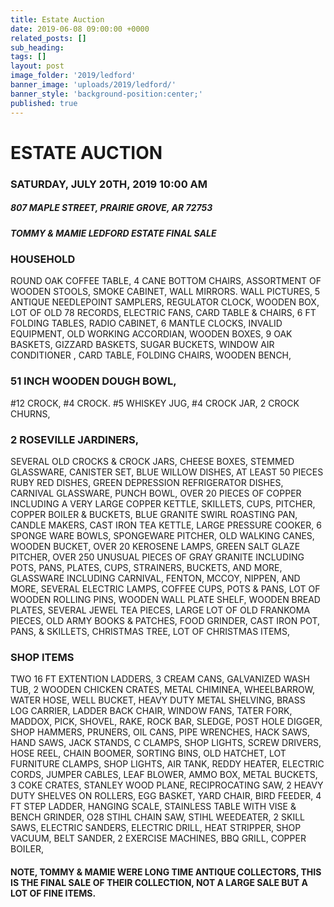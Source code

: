 ```yaml
---
title: Estate Auction
date: 2019-06-08 09:00:00 +0000
related_posts: []
sub_heading:  
tags: []
layout: post
image_folder: '2019/ledford'
banner_image: 'uploads/2019/ledford/'
banner_style: 'background-position:center;'
published: true
---
```

# ESTATE AUCTION
### SATURDAY, JULY 20TH, 2019 10:00 AM
##### 807 MAPLE STREET, PRAIRIE GROVE, AR 72753
##### TOMMY & MAMIE LEDFORD ESTATE FINAL SALE

<!--break-->
### HOUSEHOLD
ROUND OAK COFFEE TABLE, 4 CANE BOTTOM CHAIRS, ASSORTMENT OF WOODEN STOOLS, SMOKE CABINET, WALL MIRRORS. WALL PICTURES, 5 ANTIQUE NEEDLEPOINT SAMPLERS, REGULATOR CLOCK, WOODEN BOX, LOT OF OLD 78 RECORDS, ELECTRIC FANS, CARD TABLE & CHAIRS, 6 FT FOLDING TABLES, RADIO CABINET, 6 MANTLE CLOCKS, INVALID EQUIPMENT, OLD WORKING ACCORDIAN, WOODEN BOXES, 9 OAK BASKETS, GIZZARD BASKETS, SUGAR BUCKETS, WINDOW AIR CONDITIONER , CARD TABLE, FOLDING CHAIRS, WOODEN BENCH, <h3>51 INCH WOODEN DOUGH BOWL,</h3> #12 CROCK, #4 CROCK. #5 WHISKEY JUG, #4 CROCK JAR, 2 CROCK CHURNS,<h3> 2 ROSEVILLE JARDINERS,</h3> SEVERAL OLD CROCKS & CROCK JARS, CHEESE BOXES, STEMMED GLASSWARE, CANISTER SET, BLUE WILLOW DISHES, AT LEAST 50 PIECES RUBY RED DISHES, GREEN DEPRESSION REFRIGERATOR DISHES, CARNIVAL GLASSWARE, PUNCH BOWL, OVER 20 PIECES OF COPPER INCLUDING A  VERY LARGE COPPER KETTLE, SKILLETS, CUPS, PITCHER, COPPER BOILER & BUCKETS, BLUE GRANITE SWIRL ROASTING PAN, CANDLE MAKERS, CAST IRON TEA KETTLE, LARGE PRESSURE COOKER, 6 SPONGE WARE BOWLS, SPONGEWARE PITCHER, OLD WALKING CANES, WOODEN BUCKET, OVER 20 KEROSENE LAMPS, GREEN SALT GLAZE PITCHER, OVER 250 UNUSUAL PIECES OF GRAY GRANITE INCLUDING POTS, PANS, PLATES, CUPS, STRAINERS, BUCKETS, AND MORE,  GLASSWARE INCLUDING CARNIVAL, FENTON, MCCOY, NIPPEN, AND MORE, SEVERAL ELECTRIC LAMPS, COFFEE CUPS, POTS & PANS, LOT OF WOODEN ROLLING PINS, WOODEN WALL PLATE SHELF, WOODEN BREAD PLATES, SEVERAL JEWEL TEA PIECES, LARGE LOT OF OLD FRANKOMA PIECES, OLD ARMY BOOKS & PATCHES, FOOD GRINDER, CAST IRON POT, PANS, & SKILLETS, CHRISTMAS TREE, LOT OF CHRISTMAS ITEMS, 

### SHOP ITEMS
TWO 16 FT EXTENTION LADDERS, 3 CREAM CANS, GALVANIZED WASH TUB, 2 WOODEN CHICKEN CRATES, METAL CHIMINEA, WHEELBARROW, WATER HOSE, WELL BUCKET, HEAVY DUTY METAL SHELVING, BRASS LOG CARRIER, LADDER BACK CHAIR, WINDOW FANS, TATER FORK, MADDOX, PICK, SHOVEL, RAKE, ROCK BAR, SLEDGE, POST HOLE DIGGER, SHOP HAMMERS, PRUNERS, OIL CANS, PIPE WRENCHES, HACK SAWS, HAND SAWS, JACK STANDS, C CLAMPS, SHOP LIGHTS, SCREW DRIVERS, HOSE REEL, CHAIN BOOMER, SORTING BINS, OLD HATCHET,  LOT FURNITURE CLAMPS, SHOP LIGHTS, AIR TANK, REDDY HEATER, ELECTRIC CORDS, JUMPER CABLES, LEAF BLOWER, AMMO BOX, METAL BUCKETS, 3 COKE CRATES, STANLEY WOOD PLANE, RECIPROCATING SAW, 2 HEAVY DUTY SHELVES ON ROLLERS, EGG BASKET, YARD CHAIR, BIRD FEEDER, 4 FT STEP LADDER, HANGING SCALE, STAINLESS TABLE WITH VISE & BENCH GRINDER, O28 STIHL CHAIN SAW, STIHL WEEDEATER,
2 SKILL SAWS, ELECTRIC SANDERS, ELECTRIC DRILL, HEAT STRIPPER, SHOP VACUUM, BELT SANDER, 2 EXERCISE MACHINES, BBQ GRILL, COPPER BOILER,

#### NOTE, TOMMY & MAMIE WERE LONG TIME ANTIQUE COLLECTORS, THIS IS THE FINAL SALE OF THEIR COLLECTION, NOT A LARGE SALE BUT A LOT OF FINE ITEMS.